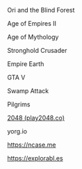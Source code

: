 ---
---




Ori and the Blind Forest 

Age of Empires II 

Age of Mythology

Stronghold Crusader 

Empire Earth

GTA V


Swamp Attack

Pilgrims

[2048 (play2048.co)](https://play2048.co/)

yorg.io 

<https://ncase.me> 

<https://explorabl.es>